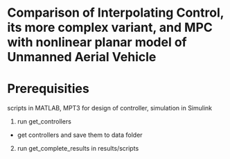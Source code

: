 # Comparison of Interpolating Control, its more complex variant, and MPC with nonlinear planar model of Unmanned Aerial Vehicle

# Prerequisities
scripts in MATLAB, MPT3 for design of controller, simulation in Simulink

1. run get_controllers
- get controllers and save them to data folder
2. run get_complete_results in results/scripts



